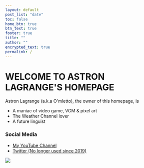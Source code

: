 ```yaml
---
layout: default
post_list: "date"
toc: false
home_btn: true
btn_text: true
footer: true
title: ""
author: ""
encrypted_text: true
permalink: /
---
```


# WELCOME TO ASTRON LAGRANGE'S HOMEPAGE
Astron Lagrange (a.k.a O'mletto), the owner of this homepage, is 
* A maniac of video game, VGM & pixel art
* The Weather Channel lover
* A future linguist

### Social Media
* <a href="https://www.youtube.com/channel/UCVmieVSyht0NH28lHmqVk0A" target="_blank"> My YouTube Channel
* <a href="https://twitter.com/astroneko404" target="_blank"> Twitter (No longer used since 2019)

<a href="https://psnprofiles.com/Astray404">
<img src="https://card.psnprofiles.com/1/Astray404.png" target="_blank">
</a>